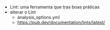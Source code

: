 - Lint: uma ferramenta que tras boas práticas
- alterar o Lint
  - analysis_options.yml
  - https://pub.dev/documentation/lints/latest/